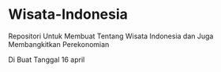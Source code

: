 # Wisata-Indonesia
Repositori Untuk Membuat Tentang Wisata Indonesia dan Juga Membangkitkan Perekonomian

Di Buat Tanggal 16 april
